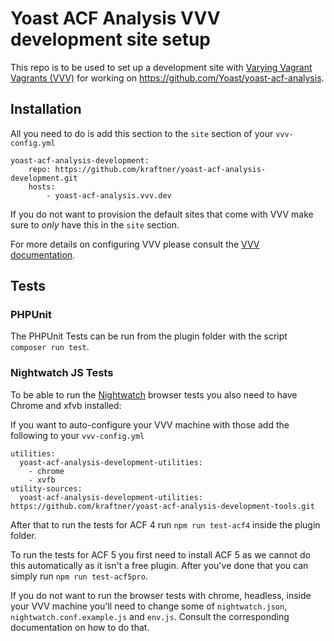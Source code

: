 # Yoast ACF Analysis VVV development site setup

This repo is to be used to set up a development site with [Varying Vagrant Vagrants (VVV)](https://github.com/Varying-Vagrant-Vagrants/VVV) for working on https://github.com/Yoast/yoast-acf-analysis.

## Installation

All you need to do is add this section to the `site` section of your `vvv-config.yml`

    yoast-acf-analysis-development:
        repo: https://github.com/kraftner/yoast-acf-analysis-development.git
        hosts:
            - yoast-acf-analysis.vvv.dev

If you do not want to provision the default sites that come with VVV make sure to *only* have this in the `site` section.

For more details on configuring VVV please consult the [VVV documentation](https://varyingvagrantvagrants.org/docs/en-US/vvv-config/).

## Tests

### PHPUnit

The PHPUnit Tests can be run from the plugin folder with the script `composer run test`.

### Nightwatch JS Tests

To be able to run the [Nightwatch](http://nightwatchjs.org/) browser tests you also need to have Chrome and xfvb installed:

If you want to auto-configure your VVV machine with those add the following to your `vvv-config.yml`

    utilities:
      yoast-acf-analysis-development-utilities:
        - chrome
        - xvfb
    utility-sources:
      yoast-acf-analysis-development-utilities: https://github.com/kraftner/yoast-acf-analysis-development-tools.git
 
After that to run the tests for ACF 4 run `npm run test-acf4` inside the plugin folder.
 
To run the tests for ACF 5 you first need to install ACF 5 as we cannot do this automatically as it isn't a free plugin.
After you've done that you can simply run `npm run test-acf5pro`.

If you do not want to run the browser tests with chrome, headless, inside your VVV machine you'll need to change some of `nightwatch.json`, `nightwatch.conf.example.js` and `env.js`. Consult the corresponding documentation on how to do that.
 
 
